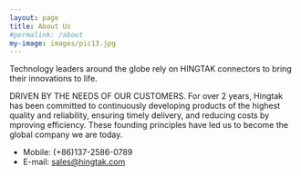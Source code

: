 ```yaml
---
layout: page
title: About Us
#permalink: /about
my-image: images/pic13.jpg
---
```



Technology leaders around the globe rely on HINGTAK connectors to bring their innovations to life.

DRIVEN BY THE NEEDS OF OUR CUSTOMERS. For over 2 years, Hingtak has been committed to continuously developing products of the highest quality and reliability, ensuring timely delivery, and reducing costs by  mproving efficiency. These founding principles have led us to become the global company we are today.


* Mobile: (+86)137-2586-0789
* E-mail: sales@hingtak.com


